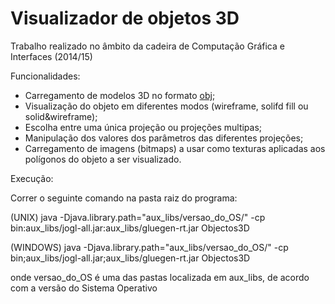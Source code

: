 Visualizador de objetos 3D
=====
Trabalho realizado no âmbito da cadeira de Computação Gráfica e Interfaces (2014/15)

Funcionalidades:

- Carregamento de modelos 3D no formato [obj](http://en.wikipedia.org/wiki/Wavefront_.obj_file);
- Visualização do objeto em diferentes modos (wireframe, solifd fill ou solid&wireframe);
- Escolha entre uma única projeção ou projeções multipas;
- Manipulação dos valores dos parâmetros das diferentes projeções;
- Carregamento de imagens (bitmaps) a usar como texturas aplicadas aos polígonos do objeto a ser visualizado.

Execução:

Correr o seguinte comando na pasta raiz do programa:

(UNIX)
java -Djava.library.path="aux_libs/versao_do_OS/" -cp bin:aux_libs/jogl-all.jar:aux_libs/gluegen-rt.jar Objectos3D

(WINDOWS)
java -Djava.library.path="aux_libs/versao_do_OS/" -cp bin;aux_libs/jogl-all.jar;aux_libs/gluegen-rt.jar Objectos3D

onde versao_do_OS é uma das pastas localizada em aux_libs, de acordo com a versão do Sistema Operativo
